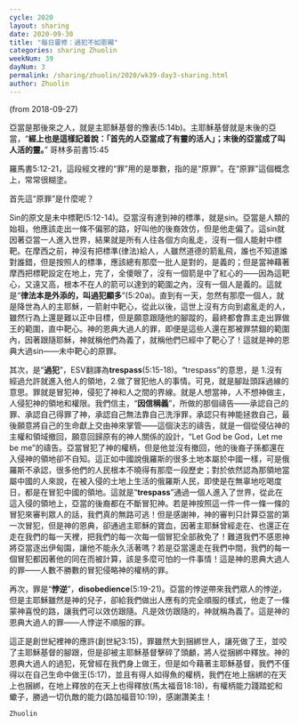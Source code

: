 ```yaml
---
cycle: 2020
layout: sharing
date: 2020-09-30
title: "每日靈修：過犯不如恩賜"
categories: sharing Zhuolin
weekNum: 39
dayNum: 3
permalink: /sharing/zhuolin/2020/wk39-day3-sharing.html
author: Zhuolin
---
```

(from 2018-09-27)

亞當是那後來之人，就是主耶穌基督的豫表(5:14b)。主耶穌基督就是末後的亞當，“**經上也是這樣記着說：「首先的人亞當成了有靈的活人」；末後的亞當成了叫人活的靈。**” 哥林多前書15:45  

羅馬書5:12-21，這段經文裡的“罪”用的是單數，指的是“原罪”。在“原罪”這個概念上，常常很糊塗。  

首先這“原罪”是什麼呢？  

Sin的原文是未中標靶(5:12-14)。亞當沒有達到神的標準，就是sin。亞當是人類的始祖，他應該走出一條不偏邪的路，好叫他的後裔效仿，但是他走偏了。這sin就因著亞當一人進入世界，結果就是所有人往各個方向亂走，沒有一個人能射中標靶。在摩西之前，神沒有把標準(律法)給人，人雖然道德的箭亂飛，誰也不知道誰對誰錯，但是按照人的標準，應該總有那麼一批人是對的，是義的；但是當神藉著摩西把標靶設定在地上，完了，全傻眼了，沒有一個箭是中了紅心的——因為這靶心，又遠又高，根本不在人的箭可以達到的範圍之內，沒有一個人是義的。這就是“**律法本是外添的，叫過犯顯多**”(5:20a)。直到有一天，忽然有那麼一個人，就是降世為人的主耶穌，一箭射中靶心，從此以後，這世上沒有方向到處亂走的人，雖然行為上還是難以正中目標，但是願意跟隨他的腳蹤的，最終都會靠主走出罪做王的範圍，直中靶心。神的恩典大過人的罪，即便是這些人還在那被罪禁錮的範圍內，因著跟隨耶穌，神就稱他們為義了，就稱他們已經中了靶心了！這就是神的恩典大過sin——未中靶心的原罪。  

其次，是“**過犯**”，ESV翻譯為**trespass**(5:15-18)。“trespass”的意思，是 1.沒有經過允許就進入他人的領地，2.做了冒犯他人的事情。可見，就是腳趾頭踩過線的意思。罪就是冒犯神，侵犯了神和人之間的界線。就是人想當神，人不想神做主，人侵犯神的領地和權限。我們信主，“**因信稱義**”，所做的那個禱告——承認自己的罪、承認自己得罪了神，承認自己無法靠自己洗淨罪，承認只有神能拯救自己，最後願意將自己的生命獻上交由神來掌管——這個決志的禱告，就是一個從侵佔神的主權和領域撤回，願意回歸原有的神人關係的設計，“Let God be God，Let me be me”的禱告。亞當冒犯了神的權柄，但是他並沒有撤回，他的後裔子孫都還在入侵神的領地卻不自知。這正如中國說俄羅斯的很多土地本屬於中國一樣，可是俄羅斯不承認，很多他們的人民根本不曉得有那麼一段歷史；對於依然認為那領地當屬中國的人來說，在被入侵的土地上生活的俄羅斯人民，即使是在無辜地吃喝度日，都是在冒犯中國的領地。這就是“**trespass**”通過一個人進入了世界，從此在這入侵的領地上，亞當的後裔都在不斷冒犯神。若是神按照這一件一件一條一條的冒犯來審判眾人的話，我們真的無路可逃！但是感謝神，神的審判只計算亞當的第一次冒犯，但是神的恩典，卻通過主耶穌的寶血，因著主耶穌曾經走在、也還正在走在我們的每一天裡，把我們的每一次每一個冒犯全部赦免了！難道我們不感恩神將亞當逐出伊甸園，讓他不能永久活著嗎？若是亞當還走在我們中間，我們的每一個冒犯都因著他的同在而被計算，該是多麼可怕的一件事情！這是神的恩典大過人的罪——人數不勝數的冒犯侵略神的權柄的罪。  

再次，罪是“**悖逆**”，**disobedience**(5:19-21)。亞當的悖逆帶來我們眾人的悖逆，但是主耶穌雖然是神的兒子，卻給我們做出人應有的完全順服的樣式，他走了一條蒙神喜悅的路，讓我們可以效仿跟隨。凡是效仿跟隨的，神就稱為義了。這是神的恩典大過人的罪——人悖逆不順服的罪。  

這正是創世紀裡神的應許(創世紀3:15)，罪雖然大到捆綁世人，讓死做了王，並咬了主耶穌基督的腳跟，但是卻被主耶穌基督擊碎了頭顱，將人從捆綁中釋放。神的恩典大過人的過犯，死曾經在我們身上做王，但是如今藉著主耶穌基督，我們不僅得以在自己生命中做王(5:17)，並且有得人如得魚的權柄，我們在地上捆綁的在天上也捆綁，在地上釋放的在天上也得釋放(馬太福音18:18)，有權柄能力踐踏蛇和蠍子，勝過一切仇敵的能力(路加福音10:19)，感謝讚美主！  

`Zhuolin` 
